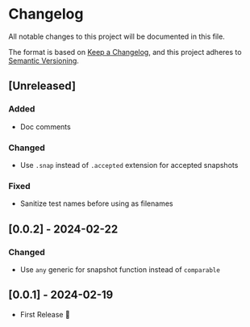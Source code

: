 # Changelog

All notable changes to this project will be documented in this file.

The format is based on [Keep a Changelog](https://keepachangelog.com/en/1.1.0/),
and this project adheres to [Semantic Versioning](https://semver.org/spec/v2.0.0.html).

## [Unreleased]

### Added

- Doc comments

### Changed

- Use `.snap` instead of `.accepted` extension for accepted snapshots

### Fixed

- Sanitize test names before using as filenames

## [0.0.2] - 2024-02-22

### Changed

- Use `any` generic for snapshot function instead of `comparable`

## [0.0.1] - 2024-02-19

* First Release 🚀
